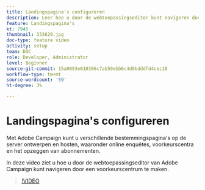 ```yaml
---
title: Landingspagina's configureren
description: Leer hoe u door de webtoepassingseditor kunt navigeren door een voorkeurscentrum te maken.
feature: Landingspagina's
kt: 7945
thumbnail: 333629.jpg
doc-type: feature video
activity: setup
team: DOC
role: Developer, Administrator
level: Beginner
source-git-commit: 15a0093e010306c7ab59ebb6c4d9bdddfd4cec18
workflow-type: tm+mt
source-wordcount: '59'
ht-degree: 3%

---
```



# Landingspagina&#39;s configureren

Met Adobe Campaign kunt u verschillende bestemmingspagina&#39;s op de server ontwerpen en hosten, waaronder online enquêtes, voorkeurscentra en het opzeggen van abonnementen.

In deze video ziet u hoe u door de webtoepassingseditor van Adobe Campaign kunt navigeren door een voorkeurscentrum te maken.

>[!VIDEO](https://video.tv.adobe.com/v/333629?quality=12)
